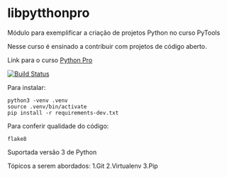 # libpytthonpro
Módulo para exemplificar a criação de projetos Python no curso PyTools

Nesse curso é ensinado a contribuir com projetos de código aberto.

Link para o curso [Python Pro](https://www.python.pro.br/)

[![Build Status](https://travis-ci.org/rlemos37/libpytthonpro.svg?branch=master)](https://travis-ci.org/rlemos37/libpytthonpro)

Para instalar:
```console
python3 -venv .venv
source .venv/bin/activate
pip install -r requirements-dev.txt
```

Para conferir qualidade do código:

```console
flake8
```

Suportada versão 3 de Python

Tópicos a serem abordados:
1.Git
2.Virtualenv
3.Pip